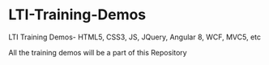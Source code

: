 # LTI-Training-Demos
LTI Training Demos- HTML5, CSS3, JS, JQuery, Angular 8, WCF, MVC5, etc

All the training demos will be a part of this Repository
